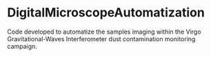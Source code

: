 # DigitalMicroscopeAutomatization
Code developed to automatize the samples imaging within the Virgo Gravitational-Waves Interferometer dust contamination monitoring campaign.
